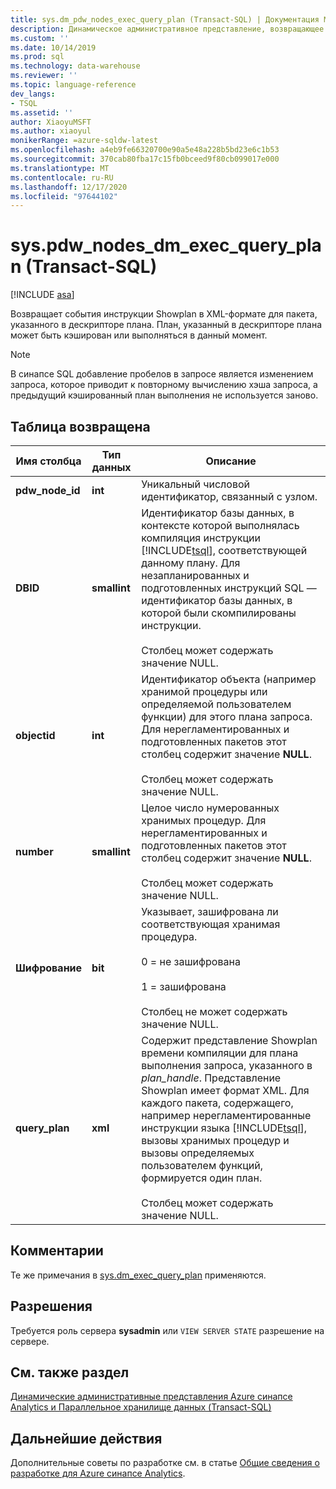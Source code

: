 ```yaml
---
title: sys.dm_pdw_nodes_exec_query_plan (Transact-SQL) | Документация Майкрософт
description: Динамическое административное представление, возвращающее инструкцию Showplan в формате XML для пакета, указанного в маркере плана. План, указанный в дескрипторе плана может быть кэширован или выполняться в данный момент.
ms.custom: ''
ms.date: 10/14/2019
ms.prod: sql
ms.technology: data-warehouse
ms.reviewer: ''
ms.topic: language-reference
dev_langs:
- TSQL
ms.assetid: ''
author: XiaoyuMSFT
ms.author: xiaoyul
monikerRange: =azure-sqldw-latest
ms.openlocfilehash: a4eb9fe66320700e90a5e48a228b5bd23e6c1b53
ms.sourcegitcommit: 370cab80fba17c15fb0bceed9f80cb099017e000
ms.translationtype: MT
ms.contentlocale: ru-RU
ms.lasthandoff: 12/17/2020
ms.locfileid: "97644102"
---
```

# <a name="syspdw_nodes_dm_exec_query_plan-transact-sql"></a>sys.pdw_nodes_dm_exec_query_plan (Transact-SQL)
[!INCLUDE [asa](../../includes/applies-to-version/asa.md)]

Возвращает события инструкции Showplan в XML-формате для пакета, указанного в дескрипторе плана. План, указанный в дескрипторе плана может быть кэширован или выполняться в данный момент.  

> [!note] 
> В синапсе SQL добавление пробелов в запросе является изменением запроса, которое приводит к повторному вычислению хэша запроса, а предыдущий кэшированный план выполнения не используется заново.


## <a name="table-returned"></a>Таблица возвращена  
  
|Имя столбца|Тип данных|Описание|  
|-----------------|---------------|-----------------|  
|**pdw_node_id**|**int**|Уникальный числовой идентификатор, связанный с узлом.| 
|**DBID**|**smallint**|Идентификатор базы данных, в контексте которой выполнялась компиляция инструкции [!INCLUDE[tsql](../../includes/tsql-md.md)], соответствующей данному плану. Для незапланированных и подготовленных инструкций SQL — идентификатор базы данных, в которой были скомпилированы инструкции.<br /><br /> Столбец может содержать значение NULL.|  
|**objectid**|**int**|Идентификатор объекта (например хранимой процедуры или определяемой пользователем функции) для этого плана запроса. Для нерегламентированных и подготовленных пакетов этот столбец содержит значение **NULL**.<br /><br /> Столбец может содержать значение NULL.|  
|**number**|**smallint**|Целое число нумерованных хранимых процедур. Для нерегламентированных и подготовленных пакетов этот столбец содержит значение **NULL**.<br /><br /> Столбец может содержать значение NULL.| 
|**Шифрование**|**bit**|Указывает, зашифрована ли соответствующая хранимая процедура.<br /><br /> 0 = не зашифрована<br /><br /> 1 = зашифрована<br /><br /> Столбец не может содержать значение NULL.|  
|**query_plan**|**xml**|Содержит представление Showplan времени компиляции для плана выполнения запроса, указанного в *plan_handle*. Представление Showplan имеет формат XML. Для каждого пакета, содержащего, например нерегламентированные инструкции языка [!INCLUDE[tsql](../../includes/tsql-md.md)], вызовы хранимых процедур и вызовы определяемых пользователем функций, формируется один план.<br /><br /> Столбец может содержать значение NULL.|  
  
## <a name="remarks"></a>Комментарии  
Те же примечания в [sys.dm_exec_query_plan](./sys-dm-exec-query-plan-transact-sql.md) применяются.  
  
## <a name="permissions"></a>Разрешения  
 Требуется роль сервера **sysadmin** или `VIEW SERVER STATE` разрешение на сервере.  
  
## <a name="see-also"></a>См. также раздел  
 [Динамические административные представления Azure синапсе Analytics и Параллельное хранилище данных &#40;Transact-SQL&#41;](../../relational-databases/system-dynamic-management-views/sql-and-parallel-data-warehouse-dynamic-management-views.md)  

 ## <a name="next-steps"></a>Дальнейшие действия
 Дополнительные советы по разработке см. в статье [Общие сведения о разработке для Azure синапсе Analytics](/azure/sql-data-warehouse/sql-data-warehouse-overview-develop).
